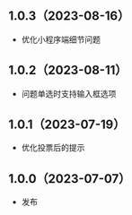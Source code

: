 ## 1.0.3（2023-08-16）
- 优化小程序端细节问题
## 1.0.2（2023-08-11）
- 问题单选时支持输入框选项
## 1.0.1（2023-07-19）
- 优化投票后的提示
## 1.0.0（2023-07-07）
- 发布
